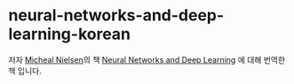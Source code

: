 # neural-networks-and-deep-learning-korean
저자 [Micheal Nielsen](https://michaelnielsen.org)의 책 [Neural Networks and Deep Learning](http://neuralnetworksanddeeplearning.com/index.html) 에 대해 번역한 책 입니다.

